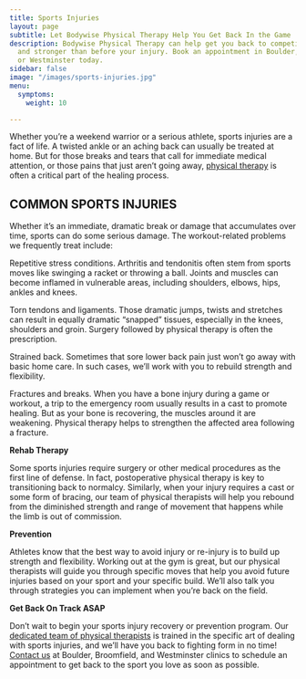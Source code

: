 ```yaml
---
title: Sports Injuries
layout: page
subtitle: Let Bodywise Physical Therapy Help You Get Back In the Game
description: Bodywise Physical Therapy can help get you back to competition faster
  and stronger than before your injury. Book an appointment in Boulder, Broomfield,
  or Westminster today.
sidebar: false
image: "/images/sports-injuries.jpg"
menu:
  symptoms:
    weight: 10

---
```

Whether you’re a weekend warrior or a serious athlete, sports injuries are a fact of life. A twisted ankle or an aching back can usually be treated at home. But for those breaks and tears that call for immediate medical attention, or those pains that just aren’t going away, [physical therapy](/) is often a critical part of the healing process.

## COMMON SPORTS INJURIES

Whether it’s an immediate, dramatic break or damage that accumulates over time, sports can do some serious damage. The workout-related problems we frequently treat include:

Repetitive stress conditions. Arthritis and tendonitis often stem from sports moves like swinging a racket or throwing a ball. Joints and muscles can become inflamed in vulnerable areas, including shoulders, elbows, hips, ankles and knees.

Torn tendons and ligaments. Those dramatic jumps, twists and stretches can result in equally dramatic “snapped” tissues, especially in the knees, shoulders and groin. Surgery followed by physical therapy is often the prescription.

Strained back. Sometimes that sore lower back pain just won’t go away with basic home care. In such cases, we’ll work with you to rebuild strength and flexibility.

Fractures and breaks. When you have a bone injury during a game or workout, a trip to the emergency room usually results in a cast to promote healing. But as your bone is recovering, the muscles around it are weakening. Physical therapy helps to strengthen the affected area following a fracture.

**Rehab Therapy**

Some sports injuries require surgery or other medical procedures as the first line of defense. In fact, postoperative physical therapy is key to transitioning back to normalcy. Similarly, when your injury requires a cast or some form of bracing, our team of physical therapists will help you rebound from the diminished strength and range of movement that happens while the limb is out of commission.

**Prevention**

Athletes know that the best way to avoid injury or re-injury is to build up strength and flexibility. Working out at the gym is great, but our physical therapists will guide you through specific moves that help you avoid future injuries based on your sport and your specific build. We’ll also talk you through strategies you can implement when you’re back on the field.

**Get Back On Track ASAP**

Don’t wait to begin your sports injury recovery or prevention program. Our [dedicated team of physical therapists](/our-staff/) is trained in the specific art of dealing with sports injuries, and we’ll have you back to fighting form in no time! [Contact us](/contact-us/) at Boulder, Broomfield, and Westminster clinics to schedule an appointment to get back to the sport you love as soon as possible.